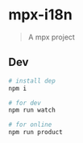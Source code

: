 # mpx-i18n

> A mpx project

## Dev

```bash
# install dep
npm i

# for dev
npm run watch

# for online
npm run product
```
